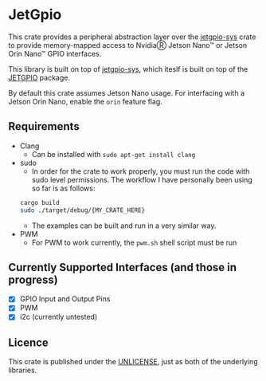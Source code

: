 # JetGpio
This crate provides a peripheral abstraction layer over the [jetgpio-sys](https://github.com/raoz/jetgpio-sys) crate to provide memory-mapped access to NvidiaⓇ Jetson Nano™ or Jetson Orin Nano™ GPIO interfaces.

This library is built on top of [jetgpio-sys](https://github.com/raoz/jetgpio-sys), which iteslf is built on top of the [JETGPIO](https://github.com/Rubberazer/JETGPIO) package.

By default this crate assumes Jetson Nano usage. For interfacing with a Jetson Orin Nano, enable the `orin` feature flag.

## Requirements

* Clang
    - Can be installed with `sudo apt-get install clang`
* sudo
    - In order for the crate to work properly, you must run the code with sudo level permissions. The workflow I have personally been using so far is as follows:
    ```bash
    cargo build
    sudo ./target/debug/{MY_CRATE_HERE}
    ```
    - The examples can be built and run in a very similar way.
* PWM
    - For PWM to work currently, the `pwm.sh` shell script must be run

## Currently Supported Interfaces (and those in progress)
- [x] GPIO Input and Output Pins
- [x] PWM
- [x] i2c (currently untested)

## Licence

This crate is published under the [UNLICENSE](LICENSE), just as both of the underlying libraries.
